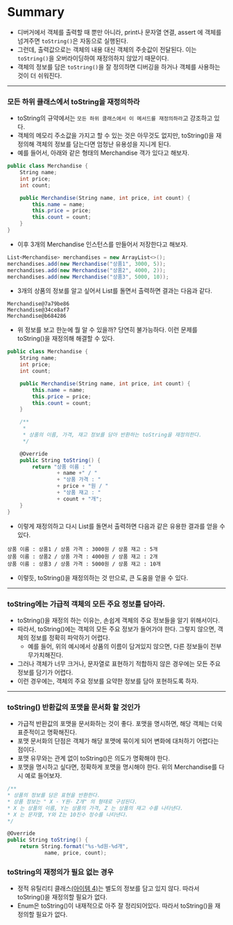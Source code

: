 # Summary
- 디버거에서 객체를 출력할 때 뿐만 아니라, print나 문자열 연결, assert 에 객체를 넘겨주면 `toString()`은 자동으로 실행된다.
- 그런데, 출력값으로는 객체의 내용 대신 객체의 주솟값이 전달된다. 이는 `toString()`을 오버라이딩하여 재정의하지 않았기 때문이다.
- 객체의 정보를 담은 `toString()`을 잘 정의하면 디버깅을 하거나 객체를 사용하는 것이 더 쉬워진다.
---
### 모든 하위 클래스에서 toString을 재정의하라
- toString의 규약에서는 `모든 하위 클래스에서 이 메서드를 재정의하라`고 강조하고 있다.
- 객체의 메모리 주소값을 가지고 할 수 있는 것은 아무것도 없지만, toString()을 재정의해 객체의 정보를 담는다면 엄청난 유용성을 지니게 된다.
- 예를 들어서, 아래와 같은 형태의 Merchandise 객가 있다고 해보자.
```cs
public class Merchandise {
    String name;
    int price;
    int count;

    public Merchandise(String name, int price, int count) {
        this.name = name;
        this.price = price;
        this.count = count;
    }
}
```
- 이후 3개의 Merchandise 인스턴스를 만들어서 저장한다고 해보자.
```cs
List<Merchandise> merchandises = new ArrayList<>();
merchandises.add(new Merchandise("상품1", 3000, 5));
merchandises.add(new Merchandise("상품2", 4000, 2));
merchandises.add(new Merchandise("상품3", 5000, 10));
```
- 3개의 상품의 정보를 알고 싶어서 List를 돌면서 출력하면 결과는 다음과 같다.
```
Merchandise@7a79be86
Merchandise@34ce8af7
Merchandise@b684286
```
- 위 정보를 보고 한눈에 뭘 알 수 있을까? 당연히 불가능하다. 이런 문제를 toString()을 재정의해 해결할 수 있다. 
```cs
public class Merchandise {
    String name;
    int price;
    int count;

    public Merchandise(String name, int price, int count) {
        this.name = name;
        this.price = price;
        this.count = count;
    }

    /**
     *
     * 상품의 이름, 가격, 재고 정보를 담아 반환하는 toString을 재정의한다.
     */

    @Override
    public String toString() {
        return "상품 이름 : "
                + name +" / "
                + "상품 가격 : "
                + price + "원 / "
                + "상품 재고 : "
                + count + "개";
    }
}
```
- 이렇게 재정의하고 다시 List를 돌면서 출력하면 다음과 같은 유용한 결과를 얻을 수 있다.
```
상품 이름 : 상품1 / 상품 가격 : 3000원 / 상품 재고 : 5개
상품 이름 : 상품2 / 상품 가격 : 4000원 / 상품 재고 : 2개
상품 이름 : 상품3 / 상품 가격 : 5000원 / 상품 재고 : 10개
```
- 이렇듯, toString()을 재정의하는 것 만으로, 큰 도움을 얻을 수 있다.
---
### toString에는 가급적 객체의 모든 주요 정보를 담아라.
- toString()을 재정의 하는 이유는, 손쉽게 객체의 주요 정보들을 알기 위해서이다.
- 따라서, toString()에는 객체의 모든 주요 정보가 들어가야 한다. 그렇지 않으면, 객체의 정보를 정확히 파악하기 어렵다.
  - 예를 들어, 위의 예시에서 상품의 이름이 담겨있지 않으면, 다른 정보들이 전부 무가치해진다.
- 그러나 객체가 너무 크거나, 문자열로 표현하기 적합하지 않은 경우에는 모든 주요 정보를 담기가 어렵다.
- 이런 경우에는, 객체의 주요 정보를 요약한 정보를 담아 포현하도록 하자.
---
### toString() 반환값의 포맷을 문서화 할 것인가
- 가급적 반환값의 포맷을 문서화하는 것이 좋다. 포맷을 명시하면, 해당 객체는 더욱 표준적이고 명확해진다.
- 포맷 문서화의 단점은 객체가 해당 포맷에 묶이게 되어 변화에 대처하기 어렵다는 점이다.
- 포맷 유무와는 관계 없이 toString()은 의도가 명확해야 한다.
- 포맷을 명시하고 싶다면, 정확하게 포맷을 명시해야 한다. 위의 Merchandise를 다시 예로 들어보자.
```cs
/**
* 상품의 정보를 담은 표현을 반환한다.
* 상품 정보는 " X - Y원- Z개" 의 형태로 구성된다.
* X 는 상품의 이름, Y는 상품의 가격, Z 는 상품의 재고 수를 나타낸다.
* X 는 문자열, Y와 Z는 10진수 정수를 나타낸다.
*/

@Override
public String toString() {
    return String.format("%s-%d원-%d개",
            name, price, count);
```
### toString의 재정의가 필요 없는 경우
- 정적 유틸리티 클래스[(아이템 4)](https://github.com/jkroh1995/Effective-JAVA/blob/main/1%EC%9E%A5%20%EA%B0%9D%EC%B2%B4%EC%9D%98%20%EC%83%9D%EC%84%B1%EA%B3%BC%20%ED%8C%8C%EA%B4%B4/04.%20%EC%9D%B8%EC%8A%A4%ED%84%B4%EC%8A%A4%ED%99%94%EB%A5%BC%20%EB%A7%89%EC%9C%BC%EB%A0%A4%EA%B1%B0%EB%93%A0%20private%20%EC%83%9D%EC%84%B1%EC%9E%90%EB%A5%BC%20%EC%82%AC%EC%9A%A9%ED%95%98%EB%9D%BC.md)는 별도의 정보를 담고 있지 않다. 따라서 toString()을 재정의할 필요가 없다.
- Enum은 toString()이 내재적으로 아주 잘 정리되어있다. 따라서 toString()을 재정의할 필요가 없다.
